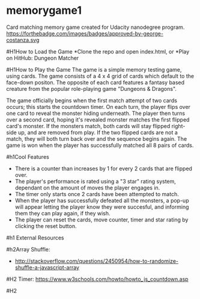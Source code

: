# memorygame1
Card matching memory game created for Udacity nanodegree program. 
https://forthebadge.com/images/badges/approved-by-george-costanza.svg

#H1How to Load the Game
*Clone the repo and open index.html, or
*Play on HitHub: Dungeon Matcher

#H1How to Play the Game
The game is a simple memory testing game, using cards. The game consists of a 4 x 4 grid of cards which default to the face-down positon.
The opposite of each card features a fantasy based creature from the popular role-playing game "Dungeons & Dragons".

The game officially begins when the first match attempt of two cards occurs; this starts the countdown timer. 
On each turn, the player flips over one card to reveal the monster hiding underneath. 
The player then turns over a second card, hoping it's revealed monster matches the first flipped card's monster.
If the monsters match, both cards will stay flipped right-side up, and are removed from play. 
If the two flipped cards are not a match, they will both turn back over and the sequence begins again.
The game is won when the player has successfully matched all 8 pairs of cards. 

#h1Cool Features
* There is a counter than increases by 1 for every 2 cards that are flipped over.
* The player's performance is rated using a "3 star" rating system, dependant on the amount of moves the player engages in.
* The timer only starts once 2 cards have been attempted to match.
* When the player has successfully defeated all the monsters, a pop-up will appear letting the player know they were succesful, and informing them they can play again, if they wish.
* The player can reset the cards, move counter, timer and star rating by clicking the reset button.

#h1 External Resources

#h2Array Shuffle:
* http://stackoverflow.com/questions/2450954/how-to-randomize-shuffle-a-javascript-array

#H2 Timer:
https://www.w3schools.com/howto/howto_js_countdown.asp

#H2 

